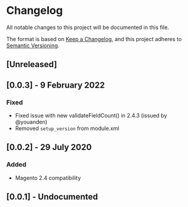 # Changelog
All notable changes to this project will be documented in this file.

The format is based on [Keep a Changelog](https://keepachangelog.com/en/1.0.0/),
and this project adheres to [Semantic Versioning](https://semver.org/spec/v2.0.0.html).

## [Unreleased]

## [0.0.3] - 9 February 2022 
### Fixed
- Fixed issue with new validateFieldCount() in 2.4.3 (issued by @youanden)
- Removed `setup_version` from module.xml

## [0.0.2] - 29 July 2020
### Added
- Magento 2.4 compatibility

## [0.0.1] - Undocumented
